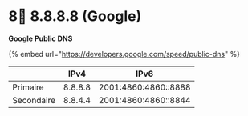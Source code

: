 # 8⃣ 8.8.8.8 (Google)

**Google Public DNS**&#x20;

{% embed url="https://developers.google.com/speed/public-dns" %}

|            | IPv4    | IPv6                 |
| ---------- | ------- | -------------------- |
| Primaire   | 8.8.8.8 | 2001:4860:4860::8888 |
| Secondaire | 8.8.4.4 | 2001:4860:4860::8844 |

